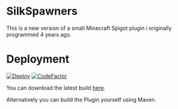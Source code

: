 # SilkSpawners

This is a new version of a small Minecraft Spigot plugin i originally programmed 4 years ago.


# Deployment

[![Deploy](https://github.com/CorneliusMa/SilkSpawners_v2/actions/workflows/deploy.yml/badge.svg)](https://github.com/CorneliusMa/SilkSpawners_v2/actions/workflows/deploy.yml)
[![CodeFactor](https://www.codefactor.io/repository/github/corneliusma/silkspawners_v2/badge/master)](https://www.codefactor.io/repository/github/corneliusma/silkspawners_v2/overview/master)

You can download the latest build [here](https://storage.googleapis.com/silkspawners/SilkSpawners_v2.jar).

Alternatively you can build the Plugin yourself using Maven.




